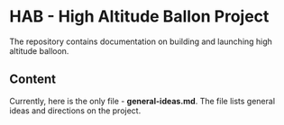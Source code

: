 # HAB - High Altitude Ballon Project

The repository contains documentation on building and launching high altitude balloon.

## Content

Currently, here is the only file - **general-ideas.md**. The file lists general ideas and directions on the project.
